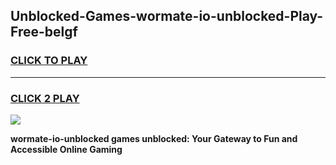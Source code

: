 
## Unblocked-Games-wormate-io-unblocked-Play-Free-belgf
<h3>
<a href="https://premium76.site?title=wormate-io-unblocked&ref=12A">CLICK TO PLAY</a></h3>
<hr>

<h3>
<a href="https://premium76.site?title=wormate-io-unblocked&ref=12A">CLICK 2 PLAY</a>
  
</h3>

<a href="https://premium76.site?title=wormate-io-unblocked&ref=12A"><img src="https://clearcache.store/games.png"></a>


**wormate-io-unblocked games unblocked: Your Gateway to Fun and Accessible Online Gaming**
